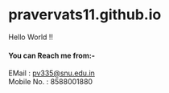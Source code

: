 # pravervats11.github.io
Hello World !!
#### You can Reach me from:-  
EMail : pv335@snu.edu.in  
Mobile No. : 8588001880
